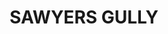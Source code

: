 ---
lastmod: '2025-04-06T06:05:20+00:00'
latitude: -32.785207
layout: suburb
longitude: 151.453148
postcode: '2326'
state: NSW
title: SAWYERS GULLY
url: /nsw/sawyers-gully/
---
